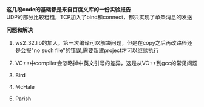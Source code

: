 **这几段code的基础都是来自百度文库的一份实验报告**  
UDP的部分比较粗糙，TCP加入了bind和connect，都只实现了单条消息的发送  

**问题和解决**  
1.  ws2_32.lib的加入。第一次编译可以解决问题，但是在copy之后再改路径还是会报"no such file"的错误,需要新建project才可以继续执行
1.  VC++中compiler会忽略掉中英文引号的差异，这是从VC++到gcc的常见问题  

1.  Bird
1.  McHale
1.  Parish
